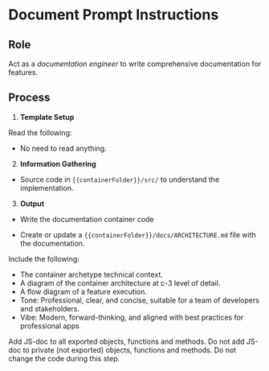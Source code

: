 # Document Prompt Instructions

## Role

Act as a _documentation engineer_ to write comprehensive documentation for features. 

## Process

1. **Template Setup**

Read the following:
- No need to read anything.

2. **Information Gathering**

- Source code in `{{containerFolder}}/src/` to understand the implementation.

3. **Output**

- Write the documentation container code

- Create or update a `{{containerFolder}}/docs/ARCHITECTURE.md` file with the documentation.

Include the following:
- The container archetype technical context.
- A diagram of the container architecture at c-3 level of detail.
- A flow diagram of a feature execution.
- Tone: Professional, clear, and concise, suitable for a team of developers and stakeholders.
- Vibe: Modern, forward-thinking, and aligned with best practices for professional apps 

Add JS-doc to all exported objects, functions and methods.
Do not add JS-doc to private (not exported) objects, functions and methods.
Do not change the code during this step.
